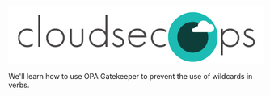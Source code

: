 ![CloudSecOps](assets/cloudsecops.png)

We'll learn how to use OPA Gatekeeper to prevent the use of wildcards in verbs.
